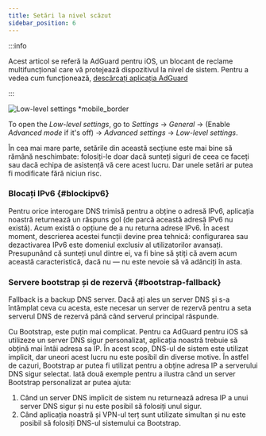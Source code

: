 ```yaml
---
title: Setări la nivel scăzut
sidebar_position: 6
---
```


:::info

Acest articol se referă la AdGuard pentru iOS, un blocant de reclame multifuncțional care vă protejează dispozitivul la nivel de sistem. Pentru a vedea cum funcționează, [descărcați aplicația AdGuard](https://agrd.io/download-kb-adblock)

:::

![Low-level settings \*mobile\_border](https://cdn.adtidy.org/public/Adguard/Blog/ios_lowlevel.PNG)

To open the _Low-level settings_, go to _Settings_ → _General_ → (Enable _Advanced mode_ if it's off) → _Advanced settings_ → _Low-level settings_.

În cea mai mare parte, setările din această secțiune este mai bine să rămână neschimbate: folosiți-le doar dacă sunteți siguri de ceea ce faceți sau dacă echipa de asistență vă cere acest lucru. Dar unele setări ar putea fi modificate fără niciun risc.

### Blocați IPv6 {#blockipv6}

Pentru orice interogare DNS trimisă pentru a obține o adresă IPv6, aplicația noastră returnează un răspuns gol (de parcă această adresă IPv6 nu există). Acum există o opțiune de a nu returna adrese IPv6. În acest moment, descrierea acestei funcții devine prea tehnică: configurarea sau dezactivarea IPv6 este domeniul exclusiv al utilizatorilor avansați. Presupunând că sunteți unul dintre ei, va fi bine să știți că avem acum această caracteristică, dacă nu — nu este nevoie să vă adânciți în asta.

### Servere bootstrap și de rezervă {#bootstrap-fallback}

Fallback is a backup DNS server. Dacă ați ales un server DNS și s-a întâmplat ceva cu acesta, este necesar un server de rezervă pentru a seta serverul DNS de rezervă până când serverul principal răspunde.

Cu Bootstrap, este puțin mai complicat. Pentru ca AdGuard pentru iOS să utilizeze un server DNS sigur personalizat, aplicația noastră trebuie să obțină mai întâi adresa sa IP. În acest scop, DNS-ul de sistem este utilizat implicit, dar uneori acest lucru nu este posibil din diverse motive. În astfel de cazuri, Bootstrap ar putea fi utilizat pentru a obține adresa IP a serverului DNS sigur selectat. Iată două exemple pentru a ilustra când un server Bootstrap personalizat ar putea ajuta:

1. Când un server DNS implicit de sistem nu returnează adresa IP a unui server DNS sigur și nu este posibil să folosiți unul sigur.
2. Când aplicația noastră și VPN-ul terț sunt utilizate simultan și nu este posibil să folosiți DNS-ul sistemului ca Bootstrap.
